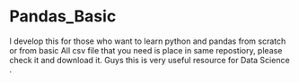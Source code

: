 # Pandas_Basic
I develop this for those who want to learn python and pandas from scratch or from basic
All csv file that you need is place in same repostiory, please check it and download it. Guys this is very useful resource for Data Science .
